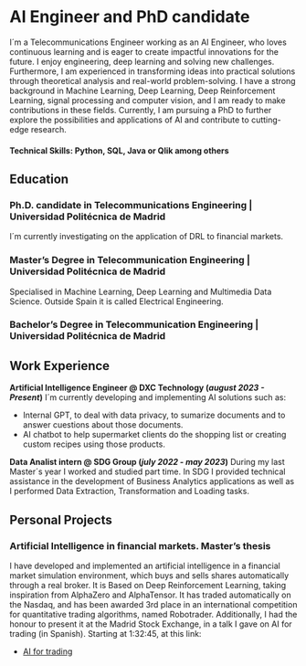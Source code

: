 # AI Engineer and PhD candidate

I´m a Telecommunications Engineer working as an AI Engineer, who loves continuous learning and is eager to create impactful innovations for the future. I enjoy engineering, deep learning and solving new challenges. Furthermore, I am experienced in transforming ideas into practical solutions through theoretical analysis and real-world problem-solving. I have a strong background in Machine Learning, Deep Learning, Deep Reinforcement Learning, signal processing and computer vision, and I am ready to make contributions in these fields. Currently, I am pursuing a PhD to further explore the possibilities and applications of AI and contribute to cutting-edge research. 

#### Technical Skills: Python, SQL, Java or Qlik among others

## Education
### Ph.D. candidate in Telecommunications Engineering | Universidad Politécnica de Madrid
I´m currently investigating on the application of DRL to financial markets.
  
### Master’s Degree in Telecommunication Engineering | Universidad Politécnica de Madrid
Specialised in Machine Learning, Deep Learning and Multimedia Data Science. Outside Spain it is called Electrical Engineering.
  
### Bachelor’s Degree in Telecommunication Engineering | Universidad Politécnica de Madrid

## Work Experience
**Artificial Intelligence Engineer @ DXC Technology (_august 2023 - Present_)**
I´m currently developing and implementing AI solutions such as: 
- Internal GPT, to deal with data privacy, to sumarize documents and to answer cuestions about those documents.
- AI chatbot to help supermarket clients do the shopping list or creating custom recipes using those products.

**Data Analist intern @ SDG Group (_july 2022 - may 2023_)**
During my last Master´s year I worked and studied part time. In SDG I provided technical assistance in the development of Business Analytics applications as well as I performed Data Extraction, Transformation and Loading tasks.

## Personal Projects
### Artificial Intelligence in financial markets. Master’s thesis
I have developed and implemented an artificial intelligence in a financial market simulation environment, which buys and sells shares automatically through a real broker. It is Based on Deep Reinforcement Learning, taking inspiration from AlphaZero and AlphaTensor. It has traded automatically on the Nasdaq, and has been awarded 3rd place in an international competition for quantitative trading algorithms, named Robotrader.
Additionally, I had the honour to present it at the Madrid Stock Exchange, in a talk I gave on AI for trading (in Spanish). Starting at 1:32:45, at this link:
- [AI for trading](https://www.youtube.com/watch?v=5EibcbIFkjs&t=7829s)
